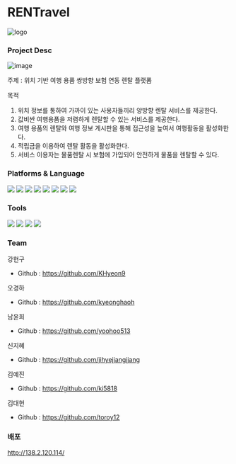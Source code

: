 # RENTravel
![logo](https://user-images.githubusercontent.com/92162623/215422658-ffd376ab-a766-4bca-8241-8af490e028b3.png)

### Project Desc
![image](https://user-images.githubusercontent.com/92162623/215626140-0573a739-1268-4517-b17d-3e461c31e3f1.png)

주제 : 위치 기반 여행 용품 쌍방향 보험 연동 렌탈 플랫폼 <br />

목적
1. 위치 정보를 통하여 가까이 있는 사용자들끼리 양방향 렌탈 서비스를 제공한다.
2. 값비싼 여행용품을 저렴하게 렌탈할 수 있는 서비스를 제공한다.
3. 여행 용품의 렌탈와 여행 정보 게시판을 통해 접근성을 높여서 여행활동을 활성화한다.
4. 적립금을 이용하여 렌탈 활동을 활성화한다.
5. 서비스 이용자는 물품렌탈 시 보험에 가입되어 안전하게 물품을 렌탈할 수 있다.


### Platforms & Language
<div>
	<img src="https://img.shields.io/badge/Java-007396?style=flat&logo=Java&logoColor=white" />
	<img src="https://img.shields.io/badge/HTML5-E34F26?style=flat&logo=HTML5&logoColor=white" />
	<img src="https://img.shields.io/badge/CSS3-1572B6?style=flat&logo=CSS3&logoColor=white" />
	<img src="https://img.shields.io/badge/BootStrap-7952B3?style=flat&logo=BootStrap&logoColor=white" />
	<img src="https://img.shields.io/badge/JavaScript-F7DF1E?style=flat&logo=JavaScript&logoColor=white" />
	<img src="https://img.shields.io/badge/Spring-6DB33F?style=flat&logo=Spring&logoColor=white" />
	<img src="https://img.shields.io/badge/MySQL-4479A1?style=flat&logo=MySQL&logoColor=white" />
	<img src="https://img.shields.io/badge/jQuery-0769AD?style=flat&logo=jQuery&logoColor=white" />
</div>

### Tools
<div>
	<img src="https://img.shields.io/badge/Eclipse-2C2255?style=flat&logo=Eclipse&logoColor=white" />
	<img src="https://img.shields.io/badge/VisualStudioCode-007ACC?style=flat&logo=VisualStudioCode&logoColor=white" />
	<img src="https://img.shields.io/badge/ApacheTomcat-F8DC75?style=flat&logo=ApacheTomcat&logoColor=white" />
	<img src="https://img.shields.io/badge/GitHub-181717?style=flat&logo=GitHub&logoColor=white" />
</div>

### Team

강현구
* Github : https://github.com/KHyeon9

오경하
* Github : https://github.com/kyeonghaoh

남윤희
* Github : https://github.com/yoohoo513

신지혜
* Github : https://github.com/jihyejjangjjang

김예진
* Github : https://github.com/ki5818

김대현
* Github : https://github.com/toroy12

### 배포
http://138.2.120.114/
